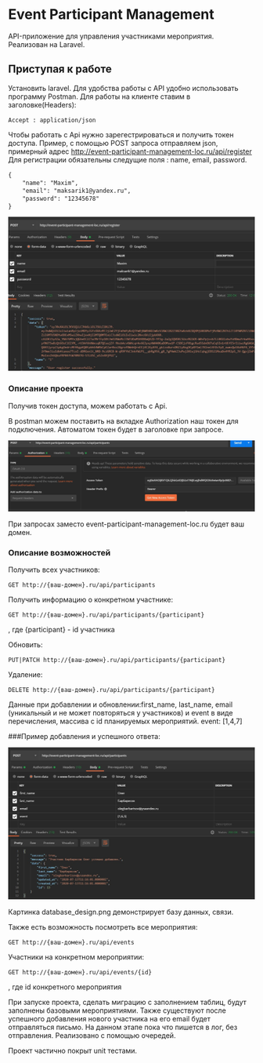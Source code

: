 # Event Participant Management 

API-приложение для управления участниками мероприятия.
Реализован на Laravel.


## Приступая к работе

Установить laravel.
Для удобства работы с API удобно использовать программу Postman.
Для работы на клиенте ставим в заголовке(Headers): 

    Accept : application/json

Чтобы работать с Api нужно зарегестрироваться и получить токен доступа.
Пример, с помощью POST запроса отправляем json, примерный адрес http://event-participant-management-loc.ru/api/register
Для регистрации обязательны следущие поля : name, email, password.

    {
        "name": "Maxim",
        "email": "maksarik1@yandex.ru",
        "password": "12345678"
    }

![Вид и ответ сервера](reg.jpg)



### Описание проекта

Получив токен доступа, можем работать с Api.

В postman можем поставить на вкладке Authorization наш токен для подключения. Автоматом токен будет в заголовке при запросе.

![В postman можем поставить на вкладке Authorization наш токе для подключения](usetoken.jpg)


При запросах заместо event-participant-management-loc.ru будет ваш домен. 

### Описание возможностей
 
Получить всех участников:

    GET http://{ваш-домен}.ru/api/participants 


Получить информацию о конкретном участнике:

    GET http://{ваш-домен}.ru/api/participants/{participant}

, где  {participant} - id участника


Обновить:

    PUT|PATCH http://{ваш-домен}.ru/api/participants/{participant} 


Удаление:

    DELETE http://{ваш-домен}.ru/api/participants/{participant} 


Данные при добавлении и обновлении:first_name, last_name, email (уникальный и не может повторяться у участников) и event в виде перечисления, массива с id планируемых мероприятий. event: [1,4,7]

###Пример добавления и успешного ответа:

![Пример добавления и ответа](example_adding.jpg)

Картинка database_design.png  демонстрирует базу данных, связи.

Также есть возможность посмотреть все мероприятия:

    GET http://{ваш-домен}.ru/api/events 


Участники на конкретном мероприятии:

    GET http://{ваш-домен}.ru/api/events/{id}

, где id конкретного мероприятия   

При запуске проекта, сделать миграцию с заполнением таблиц, будут заполнены базовыми мероприятиями.
Также существуют после успешного добавления нового участника на его email будет отправляться письмо.
На данном этапе пока что пишется в лог, без отправления. Реализовано с помощью очередей.

Проект частично покрыт unit тестами.






